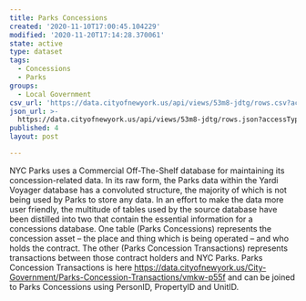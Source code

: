 ```yaml
---
title: Parks Concessions
created: '2020-11-10T17:00:45.104229'
modified: '2020-11-20T17:14:28.370061'
state: active
type: dataset
tags:
  - Concessions
  - Parks
groups:
  - Local Government
csv_url: 'https://data.cityofnewyork.us/api/views/53m8-jdtg/rows.csv?accessType=DOWNLOAD'
json_url: >-
  https://data.cityofnewyork.us/api/views/53m8-jdtg/rows.json?accessType=DOWNLOAD
published: 4
layout: post

---
```

NYC Parks uses a Commercial Off-The-Shelf database for maintaining its concession-related data.  In its raw form, the Parks data within the Yardi Voyager database has a convoluted structure, the majority of which is not being used by Parks to store any data. In an effort to make the data more user friendly, the multitude of tables used by the source database have been distilled into two that contain the essential information for a concessions database. One table (Parks Concessions) represents the concession asset – the place and thing which is being operated – and who holds the contract.  The other (Parks Concession Transactions) represents transactions between those contract holders and NYC Parks.  Parks Concession Transactions is here https://data.cityofnewyork.us/City-Government/Parks-Concession-Transactions/vmkw-p55f and can be joined to Parks Concessions using  PersonID, PropertyID and UnitID.
